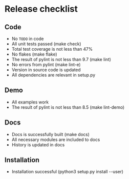# Release checklist

## Code

* No `TODO` in code
* All unit tests passed (make check)
* Total test coverage is not less than 47%
* No flakes (make flake)
* The result of pylint is not less than 9.7 (make lint)
* No errors from pylint (make lint-e)
* Version in source code is updated
* All dependencies are relevant in setup.py

## Demo

* All examples work
* The result of pylint is not less than 8.5 (make lint-demo)

## Docs

* Docs is successfully built (make docs)
* All necessary modules are included to docs
* History is updated in docs

## Installation

* Installation successful (python3 setup.py install --user)
